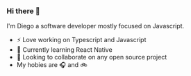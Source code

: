 ### Hi there 👋


<!--
**Dgiulian/Dgiulian** is a ✨ _special_ ✨ repository because its `README.md` (this file) appears on your GitHub profile.

Here are some ideas to get you started:

- 🤔 I’m looking for help with ...
- 💬 Ask me about ...
- 📫 How to reach me: ...

-->

I'm Diego a software developer mostly focused on Javascript.

- ⚡ Love working on Typescript and Javascript
- :iphone: Currently learning React Native 
- 👯 Looking to collaborate on any open source project
- My hobies are :headphones: and :bike: 
